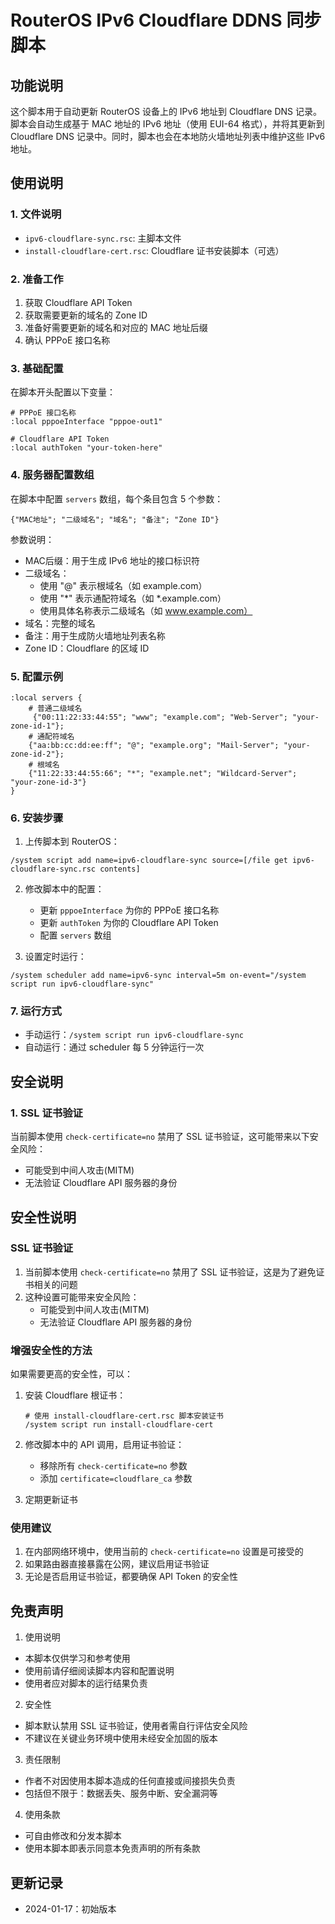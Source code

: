 # RouterOS IPv6 Cloudflare DDNS 同步脚本

## 功能说明
这个脚本用于自动更新 RouterOS 设备上的 IPv6 地址到 Cloudflare DNS 记录。脚本会自动生成基于 MAC 地址的 IPv6 地址（使用 EUI-64 格式），并将其更新到 Cloudflare DNS 记录中。同时，脚本也会在本地防火墙地址列表中维护这些 IPv6 地址。

## 使用说明

### 1. 文件说明
- `ipv6-cloudflare-sync.rsc`: 主脚本文件
- `install-cloudflare-cert.rsc`: Cloudflare 证书安装脚本（可选）

### 2. 准备工作
1. 获取 Cloudflare API Token
2. 获取需要更新的域名的 Zone ID
3. 准备好需要更新的域名和对应的 MAC 地址后缀
4. 确认 PPPoE 接口名称

### 3. 基础配置
在脚本开头配置以下变量：
```routeros
# PPPoE 接口名称
:local pppoeInterface "pppoe-out1"

# Cloudflare API Token
:local authToken "your-token-here"
```

### 4. 服务器配置数组
在脚本中配置 `servers` 数组，每个条目包含 5 个参数：
```routeros
{"MAC地址"; "二级域名"; "域名"; "备注"; "Zone ID"}
```

参数说明：
- MAC后缀：用于生成 IPv6 地址的接口标识符
- 二级域名：
  - 使用 "@" 表示根域名（如 example.com）
  - 使用 "*" 表示通配符域名（如 *.example.com）
  - 使用具体名称表示二级域名（如 www.example.com）
- 域名：完整的域名
- 备注：用于生成防火墙地址列表名称
- Zone ID：Cloudflare 的区域 ID

### 5. 配置示例
```routeros
:local servers {
    # 普通二级域名
     {"00:11:22:33:44:55"; "www"; "example.com"; "Web-Server"; "your-zone-id-1"};
    # 通配符域名
    {"aa:bb:cc:dd:ee:ff"; "@"; "example.org"; "Mail-Server"; "your-zone-id-2"};
    # 根域名
    {"11:22:33:44:55:66"; "*"; "example.net"; "Wildcard-Server"; "your-zone-id-3"}
}
```

### 6. 安装步骤
1. 上传脚本到 RouterOS：
```routeros
/system script add name=ipv6-cloudflare-sync source=[/file get ipv6-cloudflare-sync.rsc contents]
```

2. 修改脚本中的配置：
   - 更新 `pppoeInterface` 为你的 PPPoE 接口名称
   - 更新 `authToken` 为你的 Cloudflare API Token
   - 配置 `servers` 数组

3. 设置定时运行：
```routeros
/system scheduler add name=ipv6-sync interval=5m on-event="/system script run ipv6-cloudflare-sync"
```

### 7. 运行方式
- 手动运行：`/system script run ipv6-cloudflare-sync`
- 自动运行：通过 scheduler 每 5 分钟运行一次

## 安全说明

### 1. SSL 证书验证
当前脚本使用 `check-certificate=no` 禁用了 SSL 证书验证，这可能带来以下安全风险：
- 可能受到中间人攻击(MITM)
- 无法验证 Cloudflare API 服务器的身份

## 安全性说明

### SSL 证书验证
1. 当前脚本使用 `check-certificate=no` 禁用了 SSL 证书验证，这是为了避免证书相关的问题
2. 这种设置可能带来安全风险：
   - 可能受到中间人攻击(MITM)
   - 无法验证 Cloudflare API 服务器的身份

### 增强安全性的方法
如果需要更高的安全性，可以：
1. 安装 Cloudflare 根证书：
   ```routeros
   # 使用 install-cloudflare-cert.rsc 脚本安装证书
   /system script run install-cloudflare-cert
   ```

2. 修改脚本中的 API 调用，启用证书验证：
   - 移除所有 `check-certificate=no` 参数
   - 添加 `certificate=cloudflare_ca` 参数

3. 定期更新证书

### 使用建议
1. 在内部网络环境中，使用当前的 `check-certificate=no` 设置是可接受的
2. 如果路由器直接暴露在公网，建议启用证书验证
3. 无论是否启用证书验证，都要确保 API Token 的安全性

## 免责声明

1. 使用说明
- 本脚本仅供学习和参考使用
- 使用前请仔细阅读脚本内容和配置说明
- 使用者应对脚本的运行结果负责

2. 安全性
- 脚本默认禁用 SSL 证书验证，使用者需自行评估安全风险
- 不建议在关键业务环境中使用未经安全加固的版本

3. 责任限制
- 作者不对因使用本脚本造成的任何直接或间接损失负责
- 包括但不限于：数据丢失、服务中断、安全漏洞等

4. 使用条款
- 可自由修改和分发本脚本
- 使用本脚本即表示同意本免责声明的所有条款

## 更新记录
- 2024-01-17：初始版本 
